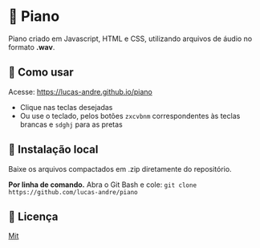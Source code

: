 # 🎹 Piano 

Piano criado em Javascript, HTML e CSS, utilizando arquivos de áudio no formato **.wav**.


## 🤔 Como usar

Acesse: https://lucas-andre.github.io/piano
- Clique nas teclas desejadas
- Ou use o teclado, pelos botões  `zxcvbnm` correspondentes às teclas brancas e `sdghj` para as pretas


## 📂 Instalação local 
Baixe os arquivos compactados em .zip diretamente do repositório.

**Por linha de comando.**
Abra o Git Bash e cole: `git clone https://github.com/lucas-andre/piano`


## 📃 Licença 

[Mit](https://choosealicense.com/licenses/mit/)
